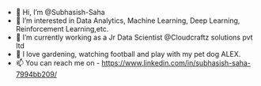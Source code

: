 - 👋 Hi, I’m @Subhasish-Saha
- 👀 I’m interested in Data Analytics, Machine Learning, Deep Learning, Reinforcement Learning,etc.
- 💼 I’m currently working as a Jr Data Scientist @Cloudcraftz solutions pvt ltd
- 🌿 I love gardening, watching football and play with my pet dog ALEX.
- 📫 You can reach me on - https://www.linkedin.com/in/subhasish-saha-7994bb209/

<!---
Subhasish-Saha/Subhasish-Saha is a ✨ special ✨ repository because its `README.md` (this file) appears on your GitHub profile.
You can click the Preview link to take a look at your changes.
--->
